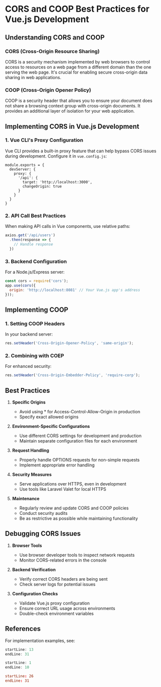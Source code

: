 # CORS and COOP Best Practices for Vue.js Development

## Understanding CORS and COOP

### CORS (Cross-Origin Resource Sharing)
CORS is a security mechanism implemented by web browsers to control access to resources on a web page from a different domain than the one serving the web page. It's crucial for enabling secure cross-origin data sharing in web applications.

### COOP (Cross-Origin Opener Policy)
COOP is a security header that allows you to ensure your document does not share a browsing context group with cross-origin documents. It provides an additional layer of isolation for your web application.

## Implementing CORS in Vue.js Development

### 1. Vue CLI's Proxy Configuration
Vue CLI provides a built-in proxy feature that can help bypass CORS issues during development. Configure it in `vue.config.js`:

```
module.exports = {
  devServer: {
    proxy: {
      '/api': {
        target: 'http://localhost:3000',
        changeOrigin: true
      }
    }
  }
}
```

### 2. API Call Best Practices
When making API calls in Vue components, use relative paths:

```javascript
axios.get('/api/users')
  .then(response => {
    // Handle response
  })
```

### 3. Backend Configuration
For a Node.js/Express server:

```javascript
const cors = require('cors');
app.use(cors({
  origin: 'http://localhost:8081' // Your Vue.js app's address
}));
```

## Implementing COOP

### 1. Setting COOP Headers
In your backend server:

```javascript
res.setHeader('Cross-Origin-Opener-Policy', 'same-origin');
```

### 2. Combining with COEP
For enhanced security:

```javascript
res.setHeader('Cross-Origin-Embedder-Policy', 'require-corp');
```

## Best Practices

1. **Specific Origins**
   - Avoid using * for Access-Control-Allow-Origin in production
   - Specify exact allowed origins

2. **Environment-Specific Configurations**
   - Use different CORS settings for development and production
   - Maintain separate configuration files for each environment

3. **Request Handling**
   - Properly handle OPTIONS requests for non-simple requests
   - Implement appropriate error handling

4. **Security Measures**
   - Serve applications over HTTPS, even in development
   - Use tools like Laravel Valet for local HTTPS

5. **Maintenance**
   - Regularly review and update CORS and COOP policies
   - Conduct security audits
   - Be as restrictive as possible while maintaining functionality

## Debugging CORS Issues

1. **Browser Tools**
   - Use browser developer tools to inspect network requests
   - Monitor CORS-related errors in the console

2. **Backend Verification**
   - Verify correct CORS headers are being sent
   - Check server logs for potential issues

3. **Configuration Checks**
   - Validate Vue.js proxy configuration
   - Ensure correct URL usage across environments
   - Double-check environment variables

## References

For implementation examples, see:

```javascript:frontend/vite.config.js
startLine: 13
endLine: 31
```

```javascript:frontend/src/config/csp.js
startLine: 1
endLine: 10
```

```frontend/nginx.conf
startLine: 26
endLine: 31
```